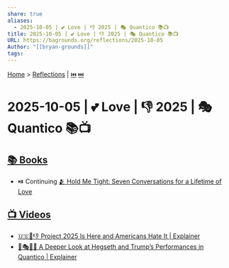 ```yaml
---
share: true
aliases:
  - 2025-10-05 | 💕 Love | 👎 2025 | 🎭 Quantico 📚📺
title: 2025-10-05 | 💕 Love | 👎 2025 | 🎭 Quantico 📚📺
URL: https://bagrounds.org/reflections/2025-10-05
Author: "[[bryan-grounds]]"
tags:
---
```

[Home](../index.md) > [Reflections](./index.md) | [⏮️](./2025-10-04.md) [⏭️](./2025-10-06.md)  
# 2025-10-05 | 💕 Love | 👎 2025 | 🎭 Quantico 📚📺  
## [📚 Books](../books/index.md)  
- ⏯️ Continuing [🫂 Hold Me Tight: Seven Conversations for a Lifetime of Love](../books/hold-me-tight-seven-conversations-for-a-lifetime-of-love.md)  
  
## [📺 Videos](../videos/index.md)  
- [🇺🇸📅👎 Project 2025 Is Here and Americans Hate It | Explainer](../videos/project-2025-is-here-and-americans-hate-it-explainer.md)  
- [🔎🎭🇺🇸 A Deeper Look at Hegseth and Trump’s Performances in Quantico | Explainer](../videos/a-deeper-look-at-hegseth-and-trumps-performances-in-quantico-explainer.md)